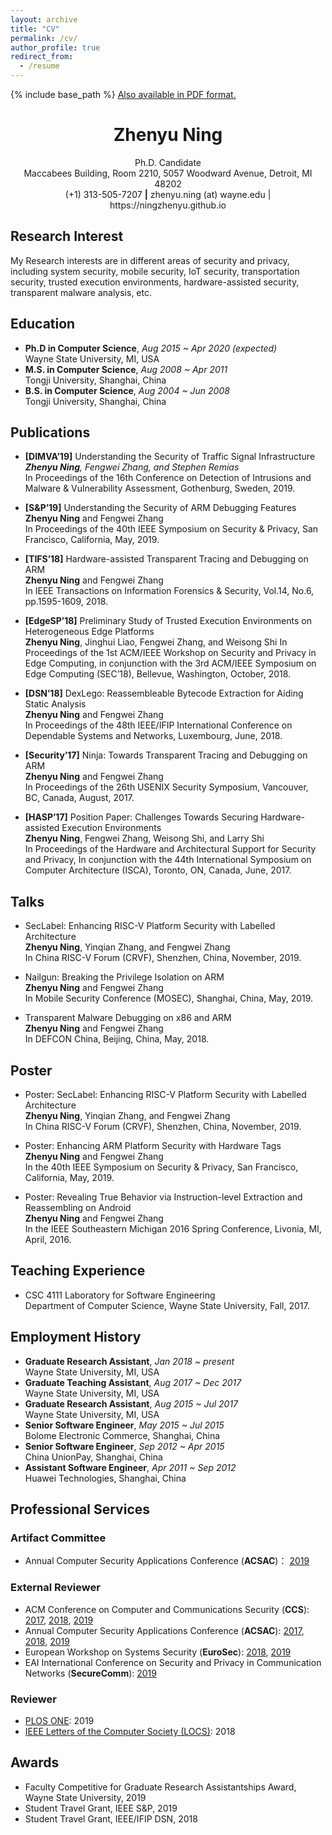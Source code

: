 ```yaml
---
layout: archive
title: "CV"
permalink: /cv/
author_profile: true
redirect_from:
  - /resume
---
```


{% include base_path %}
[Also available in PDF format.](https://ningzhenyu.github.io/files/cv.pdf)


<h1 align="center">Zhenyu Ning</h1>
<p align="center">Ph.D. Candidate <br/>
Maccabees Building, Room 2210, 5057 Woodward Avenue, Detroit, MI 48202 <br/>
(+1) 313-505-7207 <b>|</b> zhenyu.ning (at) wayne.edu | https://ningzhenyu.github.io </p>

## Research Interest
My Research interests are in different areas of security and privacy, including system security, mobile security, IoT security, 
transportation security, trusted execution environments, hardware-assisted security, transparent malware analysis,
etc.

## Education
* **Ph.D in Computer Science**, _Aug 2015 ~ Apr 2020 (expected)_ <br/>
  Wayne State University, MI, USA
* **M.S. in Computer Science**, _Aug 2008 ~ Apr 2011_ <br/>
  Tongji University, Shanghai, China
* **B.S. in Computer Science**, _Aug 2004 ~ Jun 2008_ <br/>
  Tongji University, Shanghai, China
  
## Publications
* **[DIMVA’19]** Understanding the Security of Traffic Signal Infrastructure <br/>
  _**Zhenyu Ning**, Fengwei Zhang, and Stephen Remias_ <br/>
  In Proceedings of the 16th Conference on Detection of Intrusions and Malware & Vulnerability Assessment, Gothenburg, Sweden, 2019.
  
* **[S&P’19]** Understanding the Security of ARM Debugging Features <br/>
  **Zhenyu Ning** and Fengwei Zhang <br/>
  In Proceedings of the 40th IEEE Symposium on Security & Privacy, San Francisco, California, May, 2019.
  
* **[TIFS’18]** Hardware-assisted Transparent Tracing and Debugging on ARM <br/>
  **Zhenyu Ning** and Fengwei Zhang <br/>
  In IEEE Transactions on Information Forensics & Security, Vol.14, No.6, pp.1595-1609, 2018.
  
* **[EdgeSP’18]** Preliminary Study of Trusted Execution Environments on Heterogeneous Edge Platforms <br/>
  **Zhenyu Ning**, Jinghui Liao, Fengwei Zhang, and Weisong Shi
  In Proceedings of the 1st ACM/IEEE Workshop on Security and Privacy in Edge Computing, in conjunction with the 3rd ACM/IEEE Symposium on Edge Computing (SEC’18), Bellevue, Washington, October, 2018.

* **[DSN’18]** DexLego: Reassembleable Bytecode Extraction for Aiding Static Analysis <br/>
  **Zhenyu Ning** and Fengwei Zhang <br/>
  In Proceedings of the 48th IEEE/IFIP International Conference on Dependable Systems and Networks, Luxembourg, June, 2018.
  
* **[Security’17]** Ninja: Towards Transparent Tracing and Debugging on ARM <br/>
  **Zhenyu Ning** and Fengwei Zhang <br/>
  In Proceedings of the 26th USENIX Security Symposium, Vancouver, BC, Canada, August, 2017.

* **[HASP’17]** Position Paper: Challenges Towards Securing Hardware-assisted Execution Environments <br/>
  **Zhenyu Ning**, Fengwei Zhang, Weisong Shi, and Larry Shi <br/>
  In Proceedings of the Hardware and Architectural Support for Security and Privacy, In conjunction with the 44th
International Symposium on Computer Architecture (ISCA), Toronto, ON, Canada, June, 2017.

## Talks
* SecLabel: Enhancing RISC-V Platform Security with Labelled Architecture <br/>
  **Zhenyu Ning**, Yinqian Zhang, and Fengwei Zhang <br/>
  In China RISC-V Forum (CRVF), Shenzhen, China, November, 2019.
  
* Nailgun: Breaking the Privilege Isolation on ARM <br/>
  **Zhenyu Ning** and Fengwei Zhang <br/>
  In Mobile Security Conference (MOSEC), Shanghai, China, May, 2019.
  
* Transparent Malware Debugging on x86 and ARM <br/>
  **Zhenyu Ning** and Fengwei Zhang <br/>
  In DEFCON China, Beijing, China, May, 2018.
  
## Poster
* Poster: SecLabel: Enhancing RISC-V Platform Security with Labelled Architecture <br/>
  **Zhenyu Ning**, Yinqian Zhang, and Fengwei Zhang <br/>
  In China RISC-V Forum (CRVF), Shenzhen, China, November, 2019.
  
* Poster: Enhancing ARM Platform Security with Hardware Tags <br/>
  **Zhenyu Ning** and Fengwei Zhang <br/>
  In the 40th IEEE Symposium on Security & Privacy, San Francisco, California, May, 2019.
  
* Poster: Revealing True Behavior via Instruction-level Extraction and Reassembling on Android <br/>
  **Zhenyu Ning** and Fengwei Zhang <br/>
  In the IEEE Southeastern Michigan 2016 Spring Conference, Livonia, MI, April, 2016.
  
## Teaching Experience
* CSC 4111 Laboratory for Software Engineering <br/>
  Department of Computer Science, Wayne State University, Fall, 2017.

## Employment History
* **Graduate Research Assistant**, _Jan 2018 ~ present_ <br/>
  Wayne State University, MI, USA
* **Graduate Teaching Assistant**, _Aug 2017 ~ Dec 2017_ <br/>
  Wayne State University, MI, USA
* **Graduate Research Assistant**, _Aug 2015 ~ Jul 2017_ <br/>
  Wayne State University, MI, USA
* **Senior Software Engineer**, _May 2015 ~ Jul 2015_ <br/>
  Bolome Electronic Commerce, Shanghai, China
* **Senior Software Engineer**, _Sep 2012 ~ Apr 2015_ <br/>
  China UnionPay, Shanghai, China
* **Assistant Software Engineer**, _Apr 2011 ~ Sep 2012_ <br/>
  Huawei Technologies, Shanghai, China

## Professional Services
### Artifact Committee
* Annual Computer Security Applications Conference (**ACSAC**)： [2019](https://www.acsac.org/2019/)

### External Reviewer
* ACM Conference on Computer and Communications Security (**CCS**): [2017](https://www.sigsac.org/ccs/CCS2017/index.html), [2018](https://www.sigsac.org/ccs/CCS2018/index.html), [2019](https://www.sigsac.org/ccs/CCS2019/)
* Annual Computer Security Applications Conference (**ACSAC**): [2017](https://www.acsac.org/2017/), [2018](https://www.acsac.org/2018/), [2019](https://www.acsac.org/2019/)
* European Workshop on Systems Security (**EuroSec**): [2018](http://www.sharcs-project.eu/eurosec-2018/), [2019]((https://www.threat-arrest.eu/html/eurosec-2019/))
* EAI International Conference on Security and Privacy in Communication Networks (**SecureComm**): [2019](http://securecomm2019.eai-conferences.org/)

### Reviewer
* [PLOS ONE](https://journals.plos.org/plosone/): 2019
* [IEEE Letters of the Computer Society (LOCS)](https://ieeexplore.ieee.org/xpl/RecentIssue.jsp?punumber=8012254): 2018

## Awards
* Faculty Competitive for Graduate Research Assistantships Award, Wayne State University, 2019
* Student Travel Grant, IEEE S&P, 2019
* Student Travel Grant, IEEE/IFIP DSN, 2018

